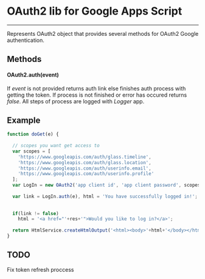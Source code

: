 # OAuth2 lib for Google Apps Script
---
Represents OAuth2 object that provides several methods for OAuth2 Google authentication.

## Methods

#### OAuth2.auth(event)
If *event* is not provided returns auth link else finishes auth process with getting the token.
If process is not finished or error has occured returns *false*. All steps of process are logged with *Logger* app.

## Example
```javascript
function doGet(e) {
  
  // scopes you want get access to
  var scopes = [
    'https://www.googleapis.com/auth/glass.timeline',
    'https://www.googleapis.com/auth/glass.location',
    'https://www.googleapis.com/auth/userinfo.email',
    'https://www.googleapis.com/auth/userinfo.profile'
  ];
  var LogIn = new OAuth2('app client id', 'app client password', scopes);
  
  var link = LogIn.auth(e), html = 'You have successfully logged in!';
  
  
  if(link != false)
    html = '<a href="'+res+'">Would you like to log in?</a>';
  
  return HtmlService.createHtmlOutput('<html><body>'+html+'</body></html>');
} 
```

## TODO
Fix token refresh proccess
